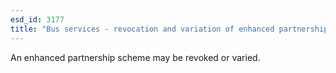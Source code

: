 ```yaml
---
esd_id: 3177
title: "Bus services - revocation and variation of enhanced partnership plans and schemes"
---
```


An enhanced partnership scheme may be revoked or varied.

